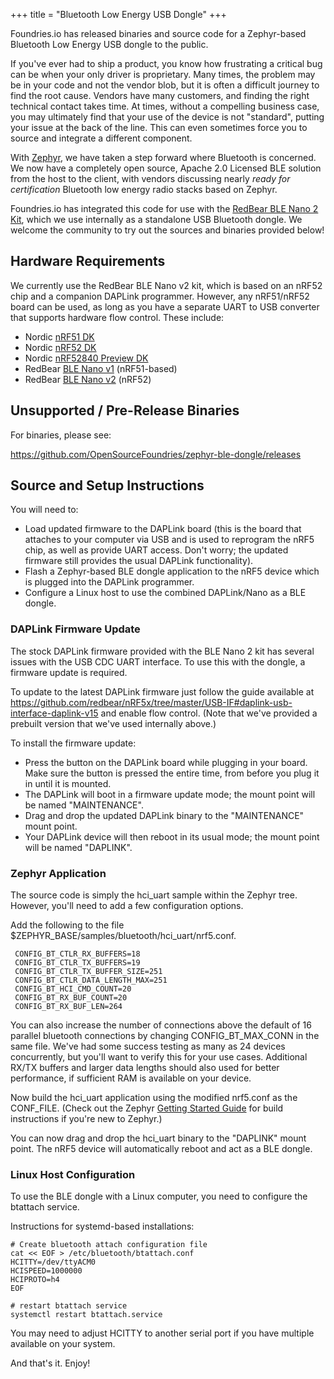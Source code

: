 +++
title = "Bluetooth Low Energy USB Dongle"
+++

Foundries.io has released binaries and source code for a Zephyr-based Bluetooth Low Energy USB dongle to the public.

<!--more-->

If you've ever had to ship a product, you know how frustrating a critical bug can be when your only driver is proprietary.  Many times, the problem may be in your code and not the vendor blob, but it is often a difficult journey to find the root cause.  Vendors have many customers, and finding the right technical contact takes time. At times, without a compelling business case, you may ultimately find that your use of the device is not "standard", putting your issue at the back of the line. This can even sometimes force you to source and integrate a different component.

With [Zephyr](https://www.zephyrproject.org/), we have taken a step forward where Bluetooth is concerned. We now have a completely open source, Apache 2.0 Licensed BLE solution from the host to the client, with vendors discussing nearly _ready for certification_ Bluetooth low energy radio stacks based on Zephyr.

Foundries.io has integrated this code for use with the [RedBear BLE Nano 2 Kit](https://redbear.cc/product/ble-nano-kit-2.html), which we use internally as a standalone USB Bluetooth dongle. We welcome the community to try out the sources and binaries provided below!

## Hardware Requirements

We currently use the RedBear BLE Nano v2 kit, which is based on an nRF52 chip and a companion DAPLink programmer. However, any nRF51/nRF52 board can be used, as long as you have a separate UART to USB converter that supports hardware flow control.  These include:

* Nordic [nRF51 DK](https://www.nordicsemi.com/eng/Products/nRF51-DK)
* Nordic [nRF52 DK](https://www.nordicsemi.com/eng/Products/Bluetooth-low-energy/nRF52-DK)
* Nordic [nRF52840 Preview DK](https://www.nordicsemi.com/eng/Products/nRF52840-Preview-DK)
* RedBear [BLE Nano v1](http://redbearlab.com/blenano/) (nRF51-based)
* RedBear [BLE Nano v2](https://redbear.cc/product/ble-nano-kit-2.html) (nRF52)

## Unsupported / Pre-Release Binaries

For binaries, please see:

https://github.com/OpenSourceFoundries/zephyr-ble-dongle/releases

## Source and Setup Instructions

You will need to:

- Load updated firmware to the DAPLink board (this is the board that attaches to your computer via USB and is used to reprogram the nRF5 chip, as well as provide UART access. Don't worry; the updated firmware still provides the usual DAPLink functionality).
- Flash a Zephyr-based BLE dongle application to the nRF5 device which is plugged into the DAPLink programmer.
- Configure a Linux host to use the combined DAPLink/Nano as a BLE dongle.

### DAPLink Firmware Update

The stock DAPLink firmware provided with the BLE Nano 2 kit has several issues with the USB CDC UART interface. To use this with the dongle, a firmware update is required.

To update to the latest DAPLink firmware just follow the guide available at https://github.com/redbear/nRF5x/tree/master/USB-IF#daplink-usb-interface-daplink-v15 and enable flow control. (Note that we've provided a prebuilt version that we've used internally above.)

To install the firmware update:

- Press the button on the DAPLink board while plugging in your board. Make sure the button is pressed the entire time, from before you plug it in until it is mounted.
- The DAPLink will boot in a firmware update mode; the mount point will be named "MAINTENANCE".
- Drag and drop the updated DAPLink binary to the "MAINTENANCE" mount point.
- Your DAPLink device will then reboot in its usual mode; the mount point will be named "DAPLINK".

### Zephyr Application

The source code is simply the hci_uart sample within the Zephyr tree. However, you'll need to add a few configuration options.

Add the following to the file $ZEPHYR_BASE/samples/bluetooth/hci_uart/nrf5.conf.

```
 CONFIG_BT_CTLR_RX_BUFFERS=18
 CONFIG_BT_CTLR_TX_BUFFERS=19
 CONFIG_BT_CTLR_TX_BUFFER_SIZE=251
 CONFIG_BT_CTLR_DATA_LENGTH_MAX=251
 CONFIG_BT_HCI_CMD_COUNT=20
 CONFIG_BT_RX_BUF_COUNT=20
 CONFIG_BT_RX_BUF_LEN=264
```

You can also increase the number of connections above the default of 16 parallel bluetooth connections by changing CONFIG_BT_MAX_CONN in the same file.  We've had some success testing as many as 24 devices concurrently, but you'll want to verify this for your use cases. Additional RX/TX buffers and larger data lengths should also used for better performance, if sufficient RAM is available on your device.

Now build the hci_uart application using the modified nrf5.conf as the CONF_FILE. (Check out the Zephyr [Getting Started Guide](http://docs.zephyrproject.org/getting_started/getting_started.html) for build instructions if you're new to Zephyr.)

You can now drag and drop the hci_uart binary to the "DAPLINK" mount point. The nRF5 device will automatically reboot and act as a BLE dongle.

### Linux Host Configuration

To use the BLE dongle with a Linux computer, you need to configure the btattach service.

Instructions for systemd-based installations:

```
# Create bluetooth attach configuration file
cat << EOF > /etc/bluetooth/btattach.conf
HCITTY=/dev/ttyACM0
HCISPEED=1000000
HCIPROTO=h4
EOF

# restart btattach service
systemctl restart btattach.service
```

You may need to adjust HCITTY to another serial port if you have multiple available on your system.

And that's it. Enjoy!
